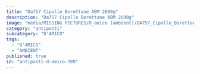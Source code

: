 ```yaml
---
title: "Da757 Cipolle Borettane ABM 2600g"
description: "Da757 Cipolle Borettane ABM 2600g"
image: "media/MISSING PICTURES/D_amico (ambient)/DA757_Cipolle_Borettane_ABM_2600g.jpg"
category: "antipasti"
subcategory: "D'AMICO"
tags:
  - "D'AMICO"
  - "AMBIENT"
published: true
id: "antipasti-d-amico-789"
---
```

